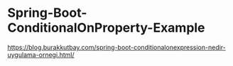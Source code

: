 # Spring-Boot-ConditionalOnProperty-Example
https://blog.burakkutbay.com/spring-boot-conditionalonexpression-nedir-uygulama-ornegi.html/
